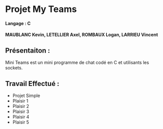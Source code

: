 # Projet My Teams
#### Langage : C
#### MAUBLANC Kevin, LETELLIER Axel, ROMBAUX Logan, LARRIEU Vincent

## Présentaiton :

Mini Teams est un mini programme de chat codé en C et utilisants les sockets.

## Travail Effectué :

- Projet Simple
- Plaisir 1
- Plaisir 2
- Plaisir 3
- Plaisir 4
- Plaisir 5
